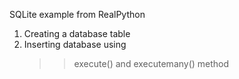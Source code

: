 SQLite example from RealPython

1. Creating a database table
2. Inserting database using
    >> execute() and executemany() method